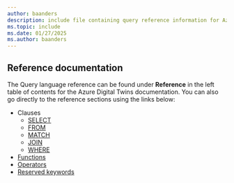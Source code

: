 ```yaml
---
author: baanders
description: include file containing query reference information for Azure Digital Twins
ms.topic: include
ms.date: 01/27/2025
ms.author: baanders
---
```


## Reference documentation

The Query language reference can be found under **Reference** in the left table of contents for the Azure Digital Twins documentation. You can also go directly to the reference sections using the links below:
* Clauses
    * [SELECT](../reference-query-clause-select.md)
    * [FROM](../reference-query-clause-from.md)
    * [MATCH](../reference-query-clause-match.md)
    * [JOIN](../reference-query-clause-join.md)
    * [WHERE](../reference-query-clause-where.md)
* [Functions](../reference-query-functions.md)
* [Operators](../reference-query-operators.md)
* [Reserved keywords](../reference-query-reserved.md)